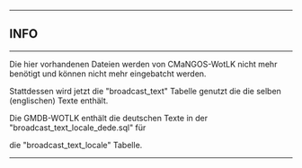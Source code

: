 
---
## INFO
---

Die hier vorhandenen Dateien werden von CMaNGOS-WotLK nicht mehr benötigt und können nicht mehr eingebatcht werden.

Stattdessen wird jetzt die "broadcast_text" Tabelle genutzt die die selben (englischen) Texte enthält.

Die GMDB-WOTLK enthält die deutschen Texte in der "broadcast_text_locale_dede.sql" für 

die "broadcast_text_locale" Tabelle.

---
